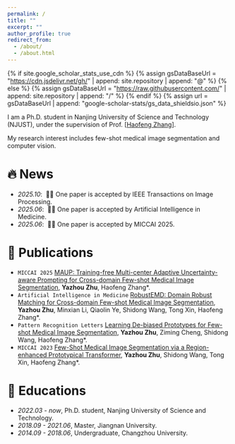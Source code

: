 ```yaml
---
permalink: /
title: ""
excerpt: ""
author_profile: true
redirect_from: 
  - /about/
  - /about.html
---
```


{% if site.google_scholar_stats_use_cdn %}
{% assign gsDataBaseUrl = "https://cdn.jsdelivr.net/gh/" | append: site.repository | append: "@" %}
{% else %}
{% assign gsDataBaseUrl = "https://raw.githubusercontent.com/" | append: site.repository | append: "/" %}
{% endif %}
{% assign url = gsDataBaseUrl | append: "google-scholar-stats/gs_data_shieldsio.json" %}

<span class='anchor' id='about-me'></span>

I am a Ph.D. student in Nanjing University of Science and Technology (NJUST), under the supervision of Prof. [[Haofeng Zhang](https://scholar.google.com/citations?user=BRFfdhcAAAAJ&hl=en&oi=ao)]. 

My research interest includes few-shot medical image segmentation and computer vision. 



# 🔥 News
- *2025.10*: &nbsp;🎉🎉 One paper is accepted by IEEE Transactions on Image Processing.
- *2025.06*: &nbsp;🎉🎉 One paper is accepted by Artificial Intelligence in Medicine.
- *2025.06*: &nbsp;🎉🎉 One paper is accepted by MICCAI 2025. 

# 📝 Publications

- ``MICCAI 2025`` [MAUP: Training-free Multi-center Adaptive Uncertainty-aware Prompting for Cross-domain Few-shot Medical Image Segmentation](https://www.arxiv.org/abs/2508.03511), **Yazhou Zhu**, Haofeng Zhang*.
- ``Artificial Intelligence in Medicine`` [RobustEMD: Domain Robust Matching for Cross-domain Few-shot Medical Image Segmentation](https://www.sciencedirect.com/science/article/abs/pii/S0933365725001320), **Yazhou Zhu**, Minxian Li, Qiaolin Ye, Shidong Wang, Tong Xin, Haofeng Zhang*.
- ``Pattern Recognition Letters`` [Learning De-biased Prototypes for Few-shot Medical Image Segmentation](https://www.sciencedirect.com/science/article/abs/pii/S0167865524001417), **Yazhou Zhu**, Ziming Cheng, Shidong Wang, Haofeng Zhang*.
- ``MICCAI 2023`` [Few-Shot Medical Image Segmentation via a Region-enhanced Prototypical Transformer](https://arxiv.org/abs/2309.04825), **Yazhou Zhu**, Shidong Wang, Tong Xin, Haofeng Zhang*.
 




# 📖 Educations
- *2022.03 - now*, Ph.D. student, Nanjing University of Science and Technology.
- *2018.09 - 2021.06*, Master, Jiangnan University. 
- *2014.09 - 2018.06*, Undergraduate, Changzhou University. 

